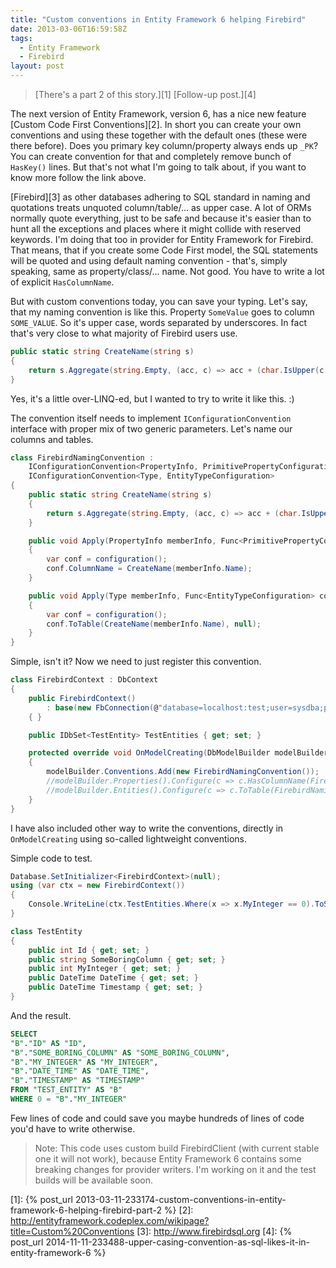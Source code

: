```yaml
---
title: "Custom conventions in Entity Framework 6 helping Firebird"
date: 2013-03-06T16:59:58Z
tags:
  - Entity Framework
  - Firebird
layout: post
---
```

> [There's a part 2 of this story.][1]
> [Follow-up post.][4]

The next version of Entity Framework, version 6, has a nice new feature [Custom Code First Conventions][2]. In short you can create your own conventions and using these together with the default ones (these were there before). Does you primary key column/property always ends up `_PK`? You can create convention for that and completely remove bunch of `HasKey()` lines. But that's not what I'm going to talk about, if you want to know more follow the link above.

<!-- excerpt -->

[Firebird][3] as other databases adhering to SQL standard in naming and quotations treats unquoted column/table/... as upper case. A lot of ORMs normally quote everything, just to be safe and because it's easier than to hunt all the exceptions and places where it might collide with reserved keywords. I'm doing that too in provider for Entity Framework for Firebird. That means, that if you create some Code First model, the SQL statements will be quoted and using default naming convention - that's, simply speaking, same as property/class/... name. Not good. You have to write a lot of explicit `HasColumnName`.

But with custom conventions today, you can save your typing. Let's say, that my naming convention is like this. Property `SomeValue` goes to column `SOME_VALUE`. So it's upper case, words separated by underscores. In fact that's very close to what majority of Firebird users use.

```csharp
public static string CreateName(string s)
{
	return s.Aggregate(string.Empty, (acc, c) => acc + (char.IsUpper(c) && !string.IsNullOrEmpty(acc) ? "_" + c : char.ToUpperInvariant(c).ToString()), _ => _);
}
```

Yes, it's a little over-LINQ-ed, but I wanted to try to write it like this. :)

The convention itself needs to implement `IConfigurationConvention` interface with proper mix of two generic parameters. Let's name our columns and tables.

```csharp
class FirebirdNamingConvention :
	IConfigurationConvention<PropertyInfo, PrimitivePropertyConfiguration>,
	IConfigurationConvention<Type, EntityTypeConfiguration>
{
	public static string CreateName(string s)
	{
		return s.Aggregate(string.Empty, (acc, c) => acc + (char.IsUpper(c) && !string.IsNullOrEmpty(acc) ? "_" + c : char.ToUpperInvariant(c).ToString()), _ => _);
	}

	public void Apply(PropertyInfo memberInfo, Func<PrimitivePropertyConfiguration> configuration)
	{
		var conf = configuration();
		conf.ColumnName = CreateName(memberInfo.Name);
	}

	public void Apply(Type memberInfo, Func<EntityTypeConfiguration> configuration)
	{
		var conf = configuration();
		conf.ToTable(CreateName(memberInfo.Name), null);
	}
}
```

Simple, isn't it? Now we need to just register this convention.

```csharp
class FirebirdContext : DbContext
{
	public FirebirdContext()
		: base(new FbConnection(@"database=localhost:test;user=sysdba;password=masterkey"), true)
	{ }

	public IDbSet<TestEntity> TestEntities { get; set; }

	protected override void OnModelCreating(DbModelBuilder modelBuilder)
	{
		modelBuilder.Conventions.Add(new FirebirdNamingConvention());
		//modelBuilder.Properties().Configure(c => c.HasColumnName(FirebirdNamingConvention.CreateName(c.ClrPropertyInfo.Name)));
		//modelBuilder.Entities().Configure(c => c.ToTable(FirebirdNamingConvention.CreateName(c.ClrType.Name)));
	}
}
```

I have also included other way to write the conventions, directly in `OnModelCreating` using so-called lightweight conventions.

Simple code to test.

```csharp
Database.SetInitializer<FirebirdContext>(null);
using (var ctx = new FirebirdContext())
{
	Console.WriteLine(ctx.TestEntities.Where(x => x.MyInteger == 0).ToString());
}
```

```csharp
class TestEntity
{
	public int Id { get; set; }
	public string SomeBoringColumn { get; set; }
	public int MyInteger { get; set; }
	public DateTime DateTime { get; set; }
	public DateTime Timestamp { get; set; }
}
```

And the result.

```sql
SELECT
"B"."ID" AS "ID",
"B"."SOME_BORING_COLUMN" AS "SOME_BORING_COLUMN",
"B"."MY_INTEGER" AS "MY_INTEGER",
"B"."DATE_TIME" AS "DATE_TIME",
"B"."TIMESTAMP" AS "TIMESTAMP"
FROM "TEST_ENTITY" AS "B"
WHERE 0 = "B"."MY_INTEGER"
```

Few lines of code and could save you maybe hundreds of lines of code you'd have to write otherwise.

> Note: This code uses custom build FirebirdClient (with current stable one it will not work), because Entity Framework 6 contains some breaking changes for provider writers. I'm working on it and the test builds will be available soon.

[1]: {% post_url 2013-03-11-233174-custom-conventions-in-entity-framework-6-helping-firebird-part-2 %}
[2]: http://entityframework.codeplex.com/wikipage?title=Custom%20Conventions
[3]: http://www.firebirdsql.org
[4]: {% post_url 2014-11-11-233488-upper-casing-convention-as-sql-likes-it-in-entity-framework-6 %}